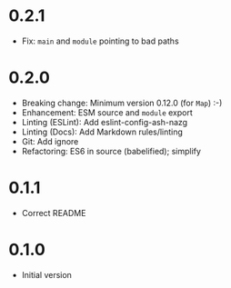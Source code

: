 # 0.2.1

- Fix: `main` and `module` pointing to bad paths

# 0.2.0

- Breaking change: Minimum version 0.12.0 (for `Map`) :-)
- Enhancement: ESM source and `module` export
- Linting (ESLint): Add eslint-config-ash-nazg
- Linting (Docs): Add Markdown rules/linting
- Git: Add ignore
- Refactoring: ES6 in source (babelified); simplify

# 0.1.1

- Correct README

# 0.1.0

- Initial version
